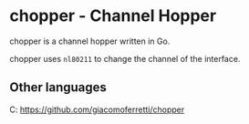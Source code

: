# chopper - Channel Hopper
chopper is a channel hopper written in Go.

chopper uses `nl80211` to change the channel of the interface.

## Other languages
C: https://github.com/giacomoferretti/chopper
